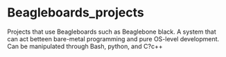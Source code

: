 # Beagleboards_projects
Projects that use Beagleboards such as Beaglebone black. A system that can act betteen bare-metal programming and pure OS-level development. Can be manipulated through Bash, python, and C?c++
